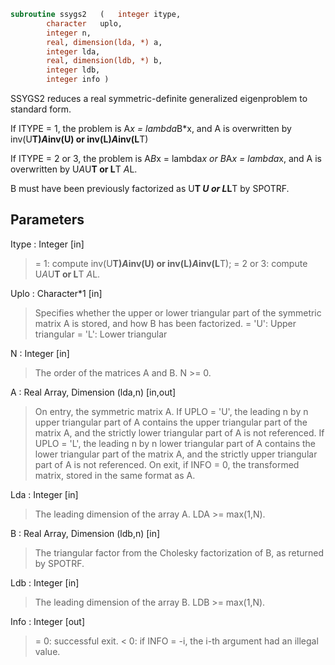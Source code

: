 ```fortran
subroutine ssygs2	(	integer	itype,
		character	uplo,
		integer	n,
		real, dimension(lda, *)	a,
		integer	lda,
		real, dimension(ldb, *)	b,
		integer	ldb,
		integer	info )
```

 SSYGS2 reduces a real symmetric-definite generalized eigenproblem
 to standard form.

 If ITYPE = 1, the problem is A*x = lambda*B*x,
 and A is overwritten by inv(U**T)*A*inv(U) or inv(L)*A*inv(L**T)

 If ITYPE = 2 or 3, the problem is A*B*x = lambda*x or
 B*A*x = lambda*x, and A is overwritten by U*A*U**T or L**T *A*L.

 B must have been previously factorized as U**T *U or L*L**T by SPOTRF.

## Parameters
Itype : Integer [in]
> = 1: compute inv(U**T)*A*inv(U) or inv(L)*A*inv(L**T);
> = 2 or 3: compute U*A*U**T or L**T *A*L.

Uplo : Character*1 [in]
> Specifies whether the upper or lower triangular part of the
> symmetric matrix A is stored, and how B has been factorized.
> = 'U':  Upper triangular
> = 'L':  Lower triangular

N : Integer [in]
> The order of the matrices A and B.  N >= 0.

A : Real Array, Dimension (lda,n) [in,out]
> On entry, the symmetric matrix A.  If UPLO = 'U', the leading
> n by n upper triangular part of A contains the upper
> triangular part of the matrix A, and the strictly lower
> triangular part of A is not referenced.  If UPLO = 'L', the
> leading n by n lower triangular part of A contains the lower
> triangular part of the matrix A, and the strictly upper
> triangular part of A is not referenced.
> On exit, if INFO = 0, the transformed matrix, stored in the
> same format as A.

Lda : Integer [in]
> The leading dimension of the array A.  LDA >= max(1,N).

B : Real Array, Dimension (ldb,n) [in]
> The triangular factor from the Cholesky factorization of B,
> as returned by SPOTRF.

Ldb : Integer [in]
> The leading dimension of the array B.  LDB >= max(1,N).

Info : Integer [out]
> = 0:  successful exit.
> < 0:  if INFO = -i, the i-th argument had an illegal value.

